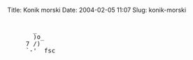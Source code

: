 Title: Konik morski
Date: 2004-02-05 11:07
Slug: konik-morski

<pre>

       _     
       )o_   
     7 /)    
     `-'  fsc

</pre>

